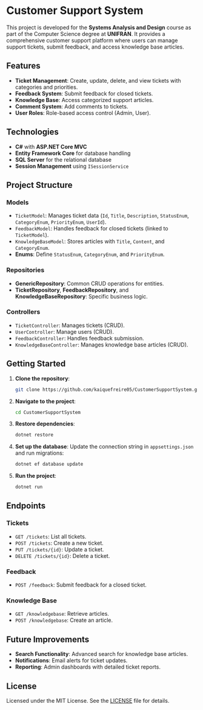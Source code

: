 # Customer Support System

This project is developed for the **Systems Analysis and Design** course as part of the Computer Science degree at **UNIFRAN**. It provides a comprehensive customer support platform where users can manage support tickets, submit feedback, and access knowledge base articles.

## Features
- **Ticket Management**: Create, update, delete, and view tickets with categories and priorities.
- **Feedback System**: Submit feedback for closed tickets.
- **Knowledge Base**: Access categorized support articles.
- **Comment System**: Add comments to tickets.
- **User Roles**: Role-based access control (Admin, User).
  
## Technologies
- **C#** with **ASP.NET Core MVC**
- **Entity Framework Core** for database handling
- **SQL Server** for the relational database
- **Session Management** using `ISessionService`

## Project Structure

### Models
- `TicketModel`: Manages ticket data (`Id`, `Title`, `Description`, `StatusEnum`, `CategoryEnum`, `PriorityEnum`, `UserId`).
- `FeedbackModel`: Handles feedback for closed tickets (linked to `TicketModel`).
- `KnowledgeBaseModel`: Stores articles with `Title`, `Content`, and `CategoryEnum`.
- **Enums**: Define `StatusEnum`, `CategoryEnum`, and `PriorityEnum`.

### Repositories
- **GenericRepository**: Common CRUD operations for entities.
- **TicketRepository**, **FeedbackRepository**, and **KnowledgeBaseRepository**: Specific business logic.

### Controllers
- `TicketController`: Manages tickets (CRUD).
- `UserController`: Manage users (CRUD).
- `FeedbackController`: Handles feedback submission.
- `KnowledgeBaseController`: Manages knowledge base articles (CRUD).

## Getting Started

1. **Clone the repository**:
   ```bash
   git clone https://github.com/kaiquefreire05/CustomerSupportSystem.git
   ```
2. **Navigate to the project**:
   ```bash
   cd CustomerSupportSystem
   ```
3. **Restore dependencies**:
   ```bash
   dotnet restore
   ```
4. **Set up the database**:
   Update the connection string in `appsettings.json` and run migrations:
   ```bash
   dotnet ef database update
   ```
5. **Run the project**:
   ```bash
   dotnet run
   ```

## Endpoints

### Tickets
- `GET /tickets`: List all tickets.
- `POST /tickets`: Create a new ticket.
- `PUT /tickets/{id}`: Update a ticket.
- `DELETE /tickets/{id}`: Delete a ticket.

### Feedback
- `POST /feedback`: Submit feedback for a closed ticket.

### Knowledge Base
- `GET /knowledgebase`: Retrieve articles.
- `POST /knowledgebase`: Create an article.

## Future Improvements
- **Search Functionality**: Advanced search for knowledge base articles.
- **Notifications**: Email alerts for ticket updates.
- **Reporting**: Admin dashboards with detailed ticket reports.

## License
Licensed under the MIT License. See the [LICENSE](LICENSE) file for details.
